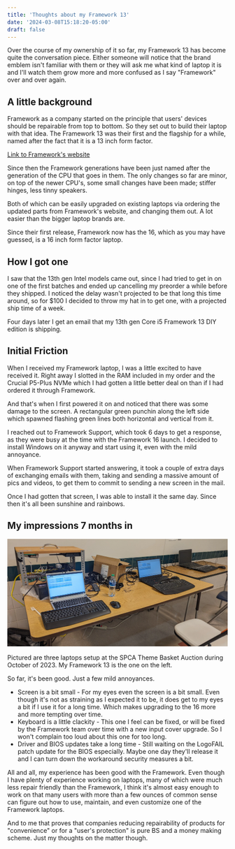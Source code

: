 ```yaml
---
title: 'Thoughts about my Framework 13'
date: '2024-03-08T15:18:20-05:00'
draft: false
---
```


Over the course of my ownership of it so far, my Framework 13 has become quite the conversation piece. Either someone will notice that the brand emblem isn't familiar with them or they will ask me what kind of laptop it is and I'll watch them grow more and more confused as I say "Framework" over and over again.

<!--more-->

## A little background

Framework as a company started on the principle that users' devices should be repairable from top to bottom. So they set out to build their laptop with that idea. The Framework 13 was their first and the flagship for a while, named after the fact that it is a 13 inch form factor.

[Link to Framework's website](https://www.frame.work/)

Since then the Framework generations have been just named after the generation of the CPU that goes in them. The only changes so far are minor, on top of the newer CPU's, some small changes have been made; stiffer hinges, less tinny speakers.

Both of which can be easily upgraded on existing laptops via ordering the updated parts from Framework's website, and changing them out. A lot easier than the bigger laptop brands are.

Since their first release, Framework now has the 16, which as you may have guessed, is a 16 inch form factor laptop.

## How I got one

I saw that the 13th gen Intel models came out, since I had tried to get in on one of the first batches and ended up cancelling my preorder a while before they shipped. I noticed the delay wasn't projected to be that long this time around, so for $100 I decided to throw my hat in to get one, with a projected ship time of a week.

Four days later I get an email that my 13th gen Core i5 Framework 13 DIY edition is shipping.

## Initial Friction

When I received my Framework laptop, I was a little excited to have received it. Right away I slotted in the RAM included in my order and the Crucial P5-Plus NVMe which I had gotten a little better deal on than if I had ordered it through Framework.

And that's when I first powered it on and noticed that there was some damage to the screen. A rectangular green punchin along the left side which spawned flashing green lines both horizontal and vertical from it.

I reached out to Framework Support, which took 6 days to get a response, as they were busy at the time with the Framework 16 launch. I decided to install Windows on it anyway and start using it, even with the mild annoyance.

When Framework Support started answering, it took a couple of extra days of exchanging emails with them, taking and sending a massive amount of pics and videos, to get them to commit to sending a new screen in the mail.

Once I had gotten that screen, I was able to install it the same day. Since then it's all been sunshine and rainbows.

## My impressions 7 months in

![3 laptops setup for SPCA Theme Basket Auction 2023](LaptopsSPCATBA2023.webp)

Pictured are three laptops setup at the SPCA Theme Basket Auction during October of 2023. My Framework 13 is the one on the left.

So far, it's been good. Just a few mild annoyances.

* Screen is a bit small - For my eyes even the screen is a bit small. Even though it's not as straining as I expected it to be, it does get to my eyes a bit if I use it for a long time. Which makes upgrading to the 16 more and more tempting over time.
* Keyboard is a little clackity - This one I feel can be fixed, or will be fixed by the Framework team over time with a new input cover upgrade. So I won't complain too loud about this one for too long.
* Driver and BIOS updates take a long time - Still waiting on the LogoFAIL patch update for the BIOS especially. Maybe one day they'll release it and I can turn down the workaround security measures a bit.

All and all, my experience has been good with the Framework. Even though I have plenty of experience working on laptops, many of which were much less repair friendly than the Framework, I think it's almost easy enough to work on that many users with more than a few ounces of common sense can figure out how to use, maintain, and even customize one of the Framework laptops.

And to me that proves that companies reducing repairability of products for "convenience" or for a "user's protection" is pure BS and a money making scheme. Just my thoughts on the matter though.